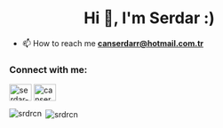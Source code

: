 <h1 align="center">Hi 👋, I'm Serdar :)</h1>

- 📫 How to reach me **canserdarr@hotmail.com.tr**

<p align="left">
<h3 align="left">Connect with me:</h3>
<a href="https://linkedin.com/in/serdar-can" target="blank"><img align="center" src="https://cdn.jsdelivr.net/npm/simple-icons@3.0.1/icons/linkedin.svg" alt="serdar-can" height="30" width="40" /></a>
<a href="https://www.hackerrank.com/canserdarr" target="blank"><img align="center" src="https://cdn.jsdelivr.net/npm/simple-icons@3.0.1/icons/hackerrank.svg" alt="canserdarr" height="30" width="40" /></a>
</p>



<p><img align="left" src="https://github-readme-stats.vercel.app/api/top-langs/?username=srdrcn&layout=compact" alt="srdrcn" /></p>

<p>&nbsp;<img align="center" src="https://github-readme-stats.vercel.app/api?username=srdrcn&show_icons=true" alt="srdrcn" /></p>
